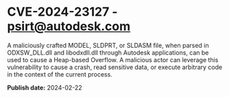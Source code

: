 # CVE-2024-23127 - psirt@autodesk.com

A maliciously crafted MODEL, SLDPRT, or SLDASM file, when parsed in ODXSW_DLL.dll and libodxdll.dll through Autodesk applications, can be used to cause a Heap-based Overflow. A malicious actor can leverage this vulnerability to cause a crash, read sensitive data, or execute arbitrary code in the context of the current process.

**Publish date:** 2024-02-22
